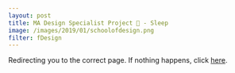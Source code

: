 ```yaml
---
layout: post
title: MA Design Specialist Project 🎨 - Sleep
image: /images/2019/01/schoolofdesign.png
filter: fDesign
---
```


Redirecting you to the correct page. If nothing happens, click [here]({{site.baseurl}}/specialistproject).

<meta http-equiv="refresh" content="2; url={{site.baseurl}}/specialistproject" />
